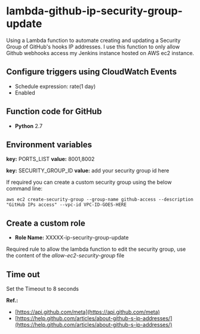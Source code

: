 # lambda-github-ip-security-group-update

Using a Lambda function to automate creating and updating a Security Group of GitHub's hooks IP addresses.
I use this function to only allow Github webhooks access my Jenkins instance hosted on AWS ec2 instance.

## Configure triggers using CloudWatch Events

* Schedule expression: rate(1 day)
* Enabled
    
## Function code for GitHub

* **Python** 2.7

## Environment variables

**key:** PORTS_LIST
**value:** 8001,8002

**key:** SECURITY_GROUP_ID
**value:** add your security group id here

If required you can create a custom security group using the below command line:

    aws ec2 create-security-group --group-name github-access --description "GitHub IPs access" --vpc-id VPC-ID-GOES-HERE

## Create a custom role

* **Role Name:** XXXXX-ip-security-group-update

Required rule to allow the lambda function to edit the security group, use the content of the _allow-ec2-security-group_ file       

## Time out

Set the Timeout to 8 seconds
    
**Ref.:** 

* [https://api.github.com/meta](https://api.github.com/meta)
* [https://help.github.com/articles/about-github-s-ip-addresses/](https://help.github.com/articles/about-github-s-ip-addresses/)

